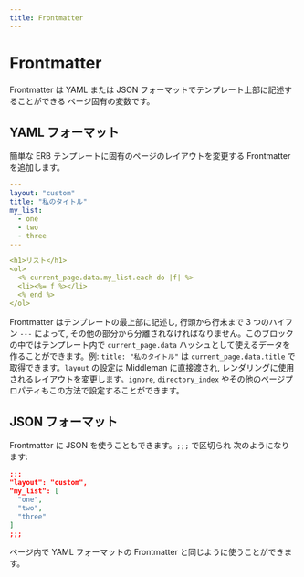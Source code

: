 ```yaml
---
title: Frontmatter
---
```


# Frontmatter

Frontmatter は YAML または JSON フォーマットでテンプレート上部に記述することができる
ページ固有の変数です。

## YAML フォーマット

簡単な ERB テンプレートに固有のページのレイアウトを変更する
Frontmatter を追加します。

```yaml
---
layout: "custom"
title: "私のタイトル"
my_list:
  - one
  - two
  - three
---

<h1>リスト</h1>
<ol>
  <% current_page.data.my_list.each do |f| %>
  <li><%= f %></li>
  <% end %>
</ol>
```

Frontmatter はテンプレートの最上部に記述し, 行頭から行末まで 3 つのハイフン `---` によって, その他の部分から分離されなければなりません。このブロックの中ではテンプレート内で `current_page.data` ハッシュとして使えるデータを作ることができます。例: `title: "私のタイトル"` は `current_page.data.title` で取得できます。`layout` の設定は Middleman に直接渡され, レンダリングに使用されるレイアウトを変更します。`ignore`, `directory_index` やその他のページプロパティもこの方法で設定することができます。

## JSON フォーマット

Frontmatter に JSON を使うこともできます。`;;;` で区切られ
次のようになります:

```json
;;;
"layout": "custom",
"my_list": [
  "one",
  "two",
  "three"
]
;;;
```

ページ内で YAML フォーマットの Frontmatter と同じように使うことができます。
